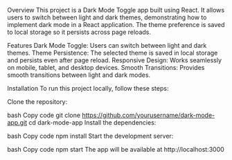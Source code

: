 Overview
This project is a Dark Mode Toggle app built using React. It allows users to switch between light and dark themes, demonstrating how to implement dark mode in a React application. The theme preference is saved to local storage so it persists across page reloads.

Features
Dark Mode Toggle: Users can switch between light and dark themes.
Theme Persistence: The selected theme is saved in local storage and persists even after page reload.
Responsive Design: Works seamlessly on mobile, tablet, and desktop devices.
Smooth Transitions: Provides smooth transitions between light and dark modes.

Installation
To run this project locally, follow these steps:

Clone the repository:

bash
Copy code
git clone https://github.com/yourusername/dark-mode-app.git
cd dark-mode-app
Install the dependencies:

bash
Copy code
npm install
Start the development server:

bash
Copy code
npm start
The app will be available at http://localhost:3000

